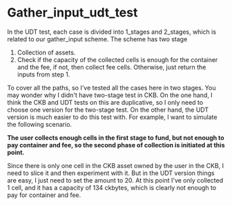 # Gather_input_udt_test

In the UDT test, each case is divided into 1_stages and 2_stages, which is related to our gather_input scheme. The scheme has two stage

1. Collection of assets.
2. Check if the capacity of the collected cells is enough for the container and the fee, if not, then collect fee cells. Otherwise, just return the inputs from step 1.

To cover all the paths, so I've tested all the cases here in two stages. You may wonder why I didn't have two-stage test in CKB. On the one hand, I think the CKB and UDT tests on this are duplicative, so I only need to choose one version for the two-stage test. On the other hand, the UDT version is much easier to do this test with. For example, I want to simulate the following scenario.

**The user collects enough cells in the first stage to fund, but not enough to pay container and fee, so the second phase of collection is initiated at this point.**

Since there is only one cell in the CKB asset owned by the user in the CKB, I need to slice it and then experiment with it. But in the UDT version things are easy, I just need to set the amount to 20. At this point I've only collected 1 cell, and it has a capacity of 134 ckbytes, which is clearly not enough to pay for container and fee.